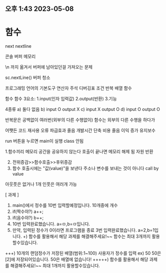 ## 오후 1:43 2023-05-08

# 함수

next
nextline

콘솔 버퍼 메모리

\n 까지 옮겨서 
버퍼에 남아있던걸 가져오는 문제

sc.nextLine() 버퍼 청소

프로그래밍 언어의 기본도구
연산자  주석 디버깅표 조건 반복 배열 함수

함수
함수 3요소:
	1.input(인자 입력값)
	2.output(반환)
	3.기능

4종류
a) 둘다 없음
b) input O output X
c) input X	 output O
d) input O output O

반복문은 공백없이 여러번(외부의 다른  수행없이)
함수는 외부의 다른 수행을 하다가

어쨋든 코드 재사용
오류 파급효과 줄음
개발시간 단축
비용 줄음
이익 증가
유지보수

run 버튼을 누르면 main이 실행
class 안됨

1.함수끼리 메모리 공간을 공유하지 않는다
호출이 끝나면 메모리 해제 됨
자원 반환

2. 전위증감>>함수호출>>후위증감
3. 함수 호출시에는 "값(value)"을 보낸다
주소나 변수를 보내는 것이 아니다
call by value


아웃풋은 없거나 1개
인풋은 여러개 가능

[ 과제 ]
1. main()에서 정수를 10번 입력할예정입니다.
10개중에 개수
2. if(짝수야?) a++;
3. if(음수야?) b++;
4. 10번 입력완료했습니다. a=ㅁ,b=ㅁ입니다.
5. 만약, 입력된 정수가 0이라면 프로그램을 종료
   3번 입력완료했습니다. a=2,b=1입니다.
+) 함수를 활용해서 해당 과제를 해결해주세요!~~
   함수는 최대 3개까지 활용할수있습니다.

+++) 10개의 랜덤정수가 저장된 배열(범위:1~100)
 사용자가 정수를 입력 ex) 50
 50은 [2]에 저장되어있습니다.
 50은 배열에 없습니다!
+++++) 함수를 활용해서 해당 과제를 해결해주세요!~~
   최대 1개까지 활용할수있습니다.
   
   

